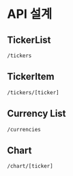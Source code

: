# API 설계

## TickerList

`/tickers`

## TickerItem

`/tickers/[ticker]`

## Currency List

`/currencies`

## Chart

`/chart/[ticker]`
